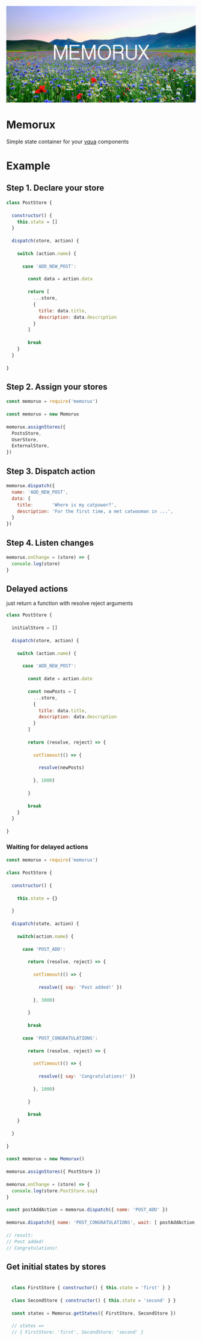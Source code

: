 ![alt tag](https://raw.githubusercontent.com/sterjakovigor/memorux/master/logo.jpg)

# Memorux
Simple state container for your [vqua](https://github.com/sterjakovigor/vqua) components

# Example

## Step 1. Declare your store

```javascript
class PostStore {

  constructor() {
    this.state = []
  }

  dispatch(store, action) {

    switch (action.name) {

      case 'ADD_NEW_POST':

        const data = action.data

        return [
          ...store,
          {
            title: data.title,
            description: data.description
          }
        ]

        break
    }
  }

}
```

## Step 2. Assign your stores

```javascript
const memorux = require('memorux')

const memorux = new Memorux

memorux.assignStores({
  PostsStore,
  UserStore,
  ExternalStore,
})
```

## Step 3. Dispatch action

```javascript
memorux.dispatch({
  name: 'ADD_NEW_POST',
  data: {
    title:       'Where is my catpower?',
    description: 'For the first time, a met catwooman in ...',
  }
})
```

## Step 4. Listen changes

```javascript
memorux.onChange = (store) => {
  console.log(store)
}
```

## Delayed actions
just return a function with resolve reject arguments

```javascript
class PostStore {

  initialStore = []

  dispatch(store, action) {

    switch (action.name) {

      case 'ADD_NEW_POST':

        const date = action.date

        const newPosts = [
          ...store,
          {
            title: data.title,
            description: data.description
          }
        ]

        return (resolve, reject) => {

          setTimeout(() => {

            resolve(newPosts)

          }, 1000)

        }

        break
    }
  }

}
````

### Waiting for delayed actions
```javascript
const memorux = require('memorux')

class PostStore {

  constructor() {

    this.state = {}

  }

  dispatch(state, action) {

    switch(action.name) {

      case 'POST_ADD':

        return (resolve, reject) => {

          setTimeout(() => {

            resolve({ say: 'Post added!' })

          }, 3000)

        }

        break

      case 'POST_CONGRATULATIONS':

        return (resolve, reject) => {

          setTimeout(() => {

            resolve({ say: 'Congratulations!' })

          }, 1000)

        }

        break
    }

  }

}

const memorux = new Memorux()

memorux.assignStores({ PostStore })

memorux.onChange = (store) => {
  console.log(store.PostStore.say)
}

const postAddAction = memorux.dispatch({ name: 'POST_ADD' })

memorux.dispatch({ name: 'POST_CONGRATULATIONS', wait: [ postAddAction ] })

// result:
// Post added!
// Congratulations!
```

## Get initial states by stores

```javascript

  class FirstStore { constructor() { this.state = 'first' } }

  class SecondStore { constructor() { this.state = 'second' } }

  const states = Memorux.getStates({ FirstStore, SecondStore })

  // states =>
  // { FirstStore: 'first', SecondStore: 'second' }

```
